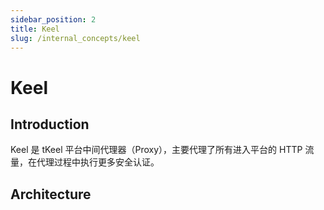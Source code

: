 ```yaml
---
sidebar_position: 2
title: Keel
slug: /internal_concepts/keel
---
```

# Keel
## Introduction
Keel 是 tKeel 平台中间代理器（Proxy），主要代理了所有进入平台的 HTTP 流量，在代理过程中执行更多安全认证。

## Architecture